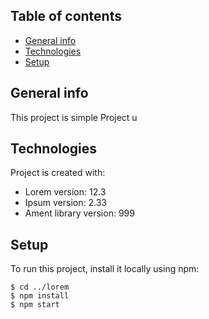 ## Table of contents
* [General info](#general-info)
* [Technologies](#technologies)
* [Setup](#setup)

## General info
This project is simple Project u
	
## Technologies
Project is created with:
* Lorem version: 12.3
* Ipsum version: 2.33
* Ament library version: 999
	
## Setup
To run this project, install it locally using npm:

```
$ cd ../lorem
$ npm install
$ npm start
```
